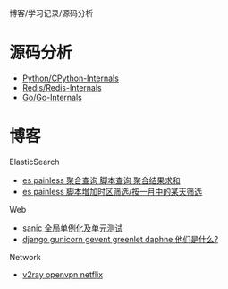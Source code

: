 博客/学习记录/源码分析

# 源码分析

* [Python/CPython-Internals](https://github.com/zpoint/CPython-Internals/blob/master/README_CN.md)
* [Redis/Redis-Internals](https://github.com/zpoint/Redis-Internals/blob/5.0/README_CN.md)
* [Go/Go-Internals](https://github.com/zpoint/go-Internals/blob/1.14/README_CN.md)

# 博客

ElasticSearch

* [es painless 聚合查询 脚本查询 聚合结果求和](https://blog.csdn.net/qq_31720329/article/details/104432796)
* [es painless 脚本增加时区筛选/按一月中的某天筛选](https://blog.csdn.net/qq_31720329/article/details/103529079)

Web

* [sanic 全局单例化及单元测试](https://blog.csdn.net/qq_31720329/article/details/107995010)	
* [django gunicorn gevent greenlet daphne 他们是什么?](https://github.com/zpoint/Blog/blob/master/Python/django.md)	

Network

* [v2ray openvpn netflix](https://gist.github.com/zpoint/df2483c6beb97816e34ddbde3f62f5d8)

<!--
面试
* [Tencent/Covariant AI(2019-09)](https://github.com/zpoint/Blog/blob/master/Interview/202009.md)
-->

